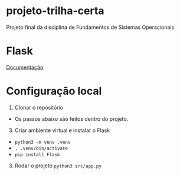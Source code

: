 # projeto-trilha-certa
Projeto final da disciplina de Fundamentos de Sistemas Operacionais

# Flask
[Documentação](https://flask.palletsprojects.com/en/3.0.x/)

# Configuração local
1. Clonar o repositório
- Os passos abaixo são feitos dentro do projeto.

3. Criar ambiente virtual e instalar o Flask
- `python3 -m venv .venv` 
- `. .venv/bin/activate`
- `pip install Flask`

3. Rodar o projeto
`python3 src/app.py`
